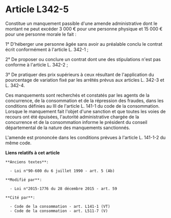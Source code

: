 # Article L342-5

Constitue un manquement passible d'une amende administrative dont le montant ne peut excéder 3 000 € pour une personne
physique et 15 000 € pour une personne morale le fait : 

1° D'héberger une personne âgée sans avoir au préalable conclu le contrat écrit conformément à l'article L. 342-1 ; 

2° De proposer ou conclure un contrat dont une des stipulations n'est pas conforme à l'article L. 342-2 ; 

3° De pratiquer des prix supérieurs à ceux résultant de l'application du pourcentage de variation fixé par les arrêtés prévus
aux articles L. 342-3 et L. 342-4. 

Ces manquements sont recherchés et constatés par les agents de la concurrence, de la consommation et de la répression des
fraudes, dans les conditions définies au III de l'article L. 141-1 du code de la consommation. Lorsque le manquement fait
l'objet d'une sanction et que toutes les voies de recours ont été épuisées, l'autorité administrative chargée de la
concurrence et de la consommation informe le président du conseil départemental de la nature des manquements sanctionnés. 

L'amende est prononcée dans les conditions prévues à l'article L. 141-1-2 du même code.

**Liens relatifs à cet article**

	**Anciens textes**:

	  - Loi n°90-600 du 6 juillet 1990 - art. 5 (Ab)

	**Modifié par**:

	  - Loi n°2015-1776 du 28 décembre 2015 - art. 59

	**Cité par**:

	  - Code de la consommation - art. L141-1 (VT)
	  - Code de la consommation - art. L511-7 (V)
